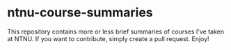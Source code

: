 # ntnu-course-summaries

This repository contains more or less brief summaries of courses I've taken at NTNU. If you want to contribute, simply create a pull request. Enjoy!
